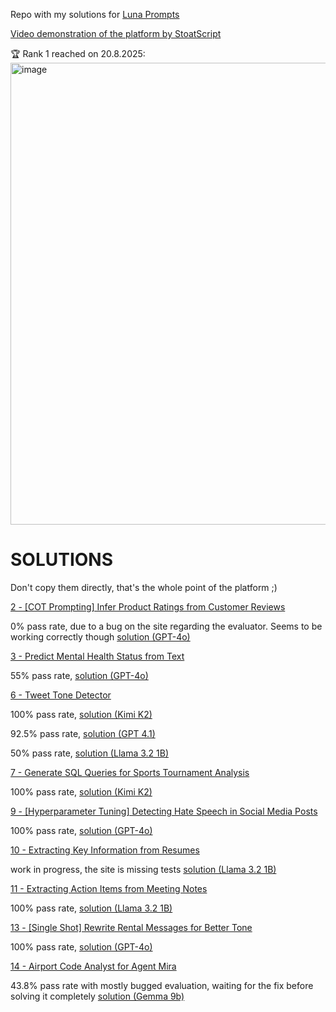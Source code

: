 Repo with my solutions for [Luna Prompts](https://lunaprompts.com/)

[Video demonstration of the platform by StoatScript](https://www.youtube.com/watch?v=8dK8JlX_8n0)

🏆 Rank 1 reached on 20.8.2025:
<img width="990" height="739" alt="image" src="https://github.com/user-attachments/assets/c972cb34-69a7-445e-868e-3efdcb0d2e01" />

# SOLUTIONS
Don't copy them directly, that's the whole point of the platform ;)

[2 - [COT Prompting] Infer Product Ratings from Customer Reviews](https://lunaprompts.com/challenges/2)

0% pass rate, due to a bug on the site regarding the evaluator. Seems to be working correctly though [solution (GPT-4o)](https://github.com/mikaeltorni/luna_prompts_solutions/blob/master/2_COT_Prompting-Infer_Product_Ratings_from_Customer_Reviews-GPT-4o.md)

[3 - Predict Mental Health Status from Text](https://lunaprompts.com/challenges/3)

55% pass rate, [solution (GPT-4o)](https://github.com/mikaeltorni/luna_prompts_solutions/blob/master/3_Predict_Mental_Health_Status_from_Text-GPT-4o.md)

[6 - Tweet Tone Detector](https://lunaprompts.com/challenges/6)

100% pass rate, [solution (Kimi K2)](https://github.com/mikaeltorni/luna_prompts_solutions/blob/master/6_Tweet_Tone_Detector/6_Tweet_Tone_Detector-kimi-k2.xml)

92.5% pass rate, [solution (GPT 4.1)](https://github.com/mikaeltorni/luna_prompts_solutions/blob/master/6_Tweet_Tone_Detector/6_Tweet_Tone_Detector-gpt-4.1.xml)

50% pass rate, [solution (Llama 3.2 1B)](https://github.com/mikaeltorni/luna_prompts_solutions/blob/master/6_Tweet_Tone_Detector/6_Tweet_Tone_Detector-llama-3.2-1b.xml)

[7 - Generate SQL Queries for Sports Tournament Analysis](https://lunaprompts.com/challenges/7)

100% pass rate, [solution (Kimi K2)](https://github.com/mikaeltorni/luna_prompts_solutions/blob/master/7_Generate_SQL_Queries_for_Sports_Tournament_Analysis-kimi-k2.md)

[9 - [Hyperparameter Tuning] Detecting Hate Speech in Social Media Posts](https://lunaprompts.com/challenges/9)

100% pass rate, [solution (GPT-4o)](https://github.com/mikaeltorni/luna_prompts_solutions/blob/master/9_Hyperparameter_Tuning-Detecting_Hate_Speech_in_Social_Media_Posts-GPT-4o.md)

[10 - Extracting Key Information from Resumes](https://lunaprompts.com/challenges/10)

work in progress, the site is missing tests [solution (Llama 3.2 1B)](https://github.com/mikaeltorni/luna_prompts_solutions/blob/master/10_Extracting_Key_Information_from_Resumes-llama-3.2-1b.md)

[11 - Extracting Action Items from Meeting Notes](https://lunaprompts.com/challenges/11)

100% pass rate, [solution (Llama 3.2 1B)](https://github.com/mikaeltorni/luna_prompts_solutions/blob/master/11_Extracting_Action_Items_from_Meeting_Notes-llama-3.2-1b.xml)

[13 - [Single Shot] Rewrite Rental Messages for Better Tone](https://lunaprompts.com/challenges/13)

100% pass rate, [solution (GPT-4o)](https://github.com/mikaeltorni/luna_prompts_solutions/blob/master/13_Single_Shot-Rewrite_Rental_Messages_for_Better_Tone-GPT-4o.md)

[14 - Airport Code Analyst for Agent Mira](https://lunaprompts.com/challenges/14)

43.8% pass rate with mostly bugged evaluation, waiting for the fix before solving it completely [solution (Gemma 9b)](https://github.com/mikaeltorni/luna_prompts_solutions/blob/master/14_Airport_Code_Analyst_for_Agent_Mira-gemma-9b.xml)
